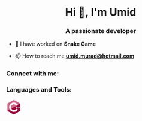 <h1 align="center">Hi 👋, I'm Umid</h1>
<h3 align="center">A passionate developer</h3>

- 🔭 I have worked on **Snake Game**

- 📫 How to reach me **umid.murad@hotmail.com**

<h3 align="left">Connect with me:</h3>
<p align="left">
</p>

<h3 align="left">Languages and Tools:</h3>
<p align="left"> <a href="https://www.w3schools.com/cpp/" target="_blank" rel="noreferrer"> <img src="https://raw.githubusercontent.com/devicons/devicon/master/icons/cplusplus/cplusplus-original.svg" alt="cplusplus" width="40" height="40"/> </a> </p>
